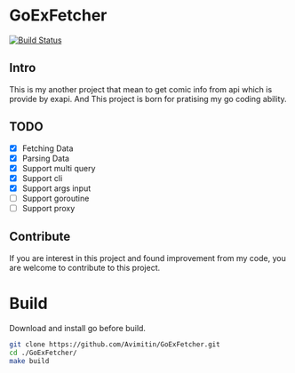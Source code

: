 # GoExFetcher

[![Build Status](https://drone.avimitin.studio/api/badges/avimitin/go-exfetcher/status.svg?ref=refs/heads/master)](https://drone.avimitin.studio/avimitin/go-exfetcher)

## Intro

This is my another project that mean to get comic info from api which is provide by exapi. And This project is born for pratising my go coding ability.

## TODO

- [x] Fetching Data
- [x] Parsing Data
- [x] Support multi query
- [x] Support cli
- [x] Support args input
- [ ] Support goroutine
- [ ] Support proxy

## Contribute

If you are interest in this project and found improvement from my code, you are welcome to contribute to this project.

# Build

Download and install go before build.

```bash
git clone https://github.com/Avimitin/GoExFetcher.git
cd ./GoExFetcher/
make build
```
